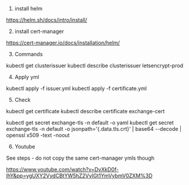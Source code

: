 1. install helm

https://helm.sh/docs/intro/install/

2. install cert-manager

https://cert-manager.io/docs/installation/helm/

3. Commands

kubectl get clusterissuer
kubectl describe clusterissuer letsencrypt-prod

4. Apply yml

kubectl apply -f issuer.yml
kubectl apply -f certificate.yml

5. Check

kubectl get certificate
kubectl describe certificate exchange-cert

kubectl get secret exchange-tls -n default -o yaml
kubectl get secret exchange-tls -n default -o jsonpath='{.data.tls\.crt}' | base64 --decode | openssl x509 -text -noout

6. Youtube

See steps - do not copy the same cert-manager ymls though

https://www.youtube.com/watch?v=DvXkD0f-lhY&pp=ygUXY2VydCBtYW5hZ2VyIGt1YmVybmV0ZXM%3D

